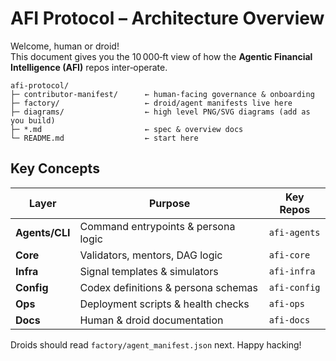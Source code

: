 # AFI Protocol – Architecture Overview

Welcome, human or droid!  
This document gives you the 10 000‑ft view of how the **Agentic Financial Intelligence (AFI)** repos inter‑operate.

```
afi-protocol/
├─ contributor-manifest/      ← human‑facing governance & onboarding
├─ factory/                   ← droid/agent manifests live here
├─ diagrams/                  ← high level PNG/SVG diagrams (add as you build)
├─ *.md                       ← spec & overview docs
└─ README.md                  ← start here
```

Key Concepts
------------

| Layer          | Purpose                                   | Key Repos               |
| -------------- | ----------------------------------------- | ----------------------- |
| **Agents/CLI** | Command entrypoints & persona logic       | `afi-agents`            |
| **Core**       | Validators, mentors, DAG logic            | `afi-core`              |
| **Infra**      | Signal templates & simulators             | `afi-infra`             |
| **Config**     | Codex definitions & persona schemas       | `afi-config`            |
| **Ops**        | Deployment scripts & health checks        | `afi-ops`               |
| **Docs**       | Human & droid documentation               | `afi-docs`              |

Droids should read `factory/agent_manifest.json` next. Happy hacking!
